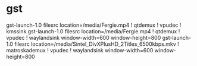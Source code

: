 # gst

gst-launch-1.0 filesrc location=/media/Fergie.mp4 ! qtdemux ! vpudec ! kmssink
gst-launch-1.0 filesrc location=/media/Fergie.mp4 ! qtdemux ! vpudec ! waylandsink window-width=600 window-height=800
gst-launch-1.0 filesrc location=/media/Sintel_DivXPlusHD_2Titles_6500kbps.mkv ! matroskademux ! vpudec ! waylandsink window-width=600 window-height=800

